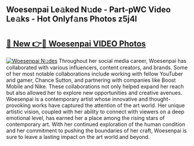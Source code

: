## Woesenpai Le𝚊ked N𝚞de - Part-pWC Video Le𝚊ks - Hot Onlyf𝚊ns Photos z5j4l

# <h2><a href="http://ac17558.deff.icu/?id=Woesenpai">🔗 New 👉🔴 Woesenpai VIDEO Photos</a></h2>

[![Woesenpai N𝚞des](https://i.imgur.com/rIISA9y.gif)](http://ac17558.deff.icu/?id=Woesenpai)
Throughout her social media career, Woesenpai has collaborated with various influencers, content creators, and brands. Some of her most notable collaborations include working with fellow YouTuber and gamer, Chance Sutton, and partnering with companies like Boost Mobile and Nike. These collaborations not only helped expand her reach but also allowed her to explore new opportunities and creative avenues. Woesenpai is a contemporary artist whose innovative and thought-provoking works have captured the attention of the art world. Her unique artistic vision, coupled with her ability to connect with viewers on a deep emotional level, has earned her a place among the rising stars of contemporary art. With her continued exploration of the human condition and her commitment to pushing the boundaries of her craft, Woesenpai is sure to leave a lasting impact on the art world and beyond.
